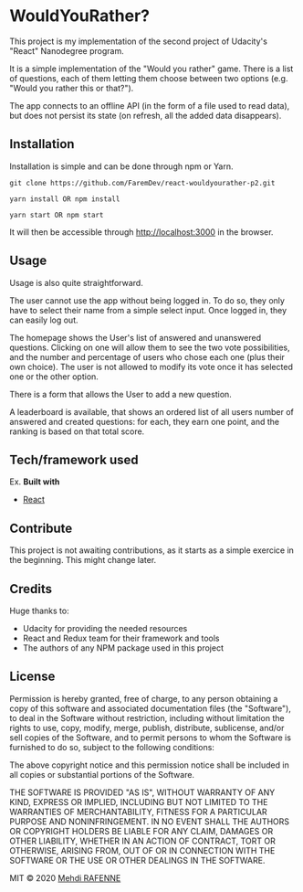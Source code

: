 # WouldYouRather?

This project is my implementation of the second project of Udacity's "React" Nanodegree program.

It is a simple implementation of the "Would you rather" game. There is a list of questions, each of them letting them choose between two options (e.g. "Would you rather this or that?").

The app connects to an offline API (in the form of a file used to read data), but does not persist its state (on refresh, all the added data disappears).


## Installation

Installation is simple and can be done through npm or Yarn.

`git clone https://github.com/FaremDev/react-wouldyourather-p2.git`

`yarn install OR npm install`

`yarn start OR npm start`

It will then be accessible through [http://localhost:3000](http://localhost:3000) in the browser.

## Usage

Usage is also quite straightforward.

The user cannot use the app without being logged in. To do so, they only have to select their name from a simple select input. Once logged in, they can easily log out.

The homepage shows the User's list of answered and unanswered questions. Clicking on one will allow them to see the two vote possibilities, and the number and percentage of users who chose each one (plus their own choice). The user is not allowed to modify its vote once it has selected one or the other option.

There is a form that allows the User to add a new question.

A leaderboard is available, that shows an ordered list of all users number of answered and created questions: for each, they earn one point, and the ranking is based on that total score.

## Tech/framework used
Ex. 
<b>Built with</b>
- [React ](https://reactjs.org/)

## Contribute
This project is not awaiting contributions, as it starts as a simple exercice in the beginning. This might change later.

## Credits
Huge thanks to:
- Udacity for providing the needed resources
- React and Redux team for their framework and tools
- The authors of any NPM package used in this project

## License
Permission is hereby granted, free of charge, to any person obtaining a copy of this software and associated documentation files (the "Software"), to deal in the Software without restriction, including without limitation the rights to use, copy, modify, merge, publish, distribute, sublicense, and/or sell copies of the Software, and to permit persons to whom the Software is furnished to do so, subject to the following conditions:

The above copyright notice and this permission notice shall be included in all copies or substantial portions of the Software.

THE SOFTWARE IS PROVIDED "AS IS", WITHOUT WARRANTY OF ANY KIND, EXPRESS OR IMPLIED, INCLUDING BUT NOT LIMITED TO THE WARRANTIES OF MERCHANTABILITY, FITNESS FOR A PARTICULAR PURPOSE AND NONINFRINGEMENT. IN NO EVENT SHALL THE AUTHORS OR COPYRIGHT HOLDERS BE LIABLE FOR ANY CLAIM, DAMAGES OR OTHER LIABILITY, WHETHER IN AN ACTION OF CONTRACT, TORT OR OTHERWISE, ARISING FROM, OUT OF OR IN CONNECTION WITH THE SOFTWARE OR THE USE OR OTHER DEALINGS IN THE SOFTWARE.

MIT © 2020 [Mehdi RAFENNE]()